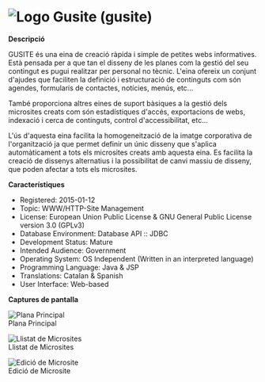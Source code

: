 # ![Logo](https://raw.githubusercontent.com/GovernIB/gusite/binaris/projectinfo_Attachments/icon.jpg) Gusite (gusite)

**Descripció**

GUSITE és una eina de creació ràpida i simple de petites webs informatives. Està pensada per a que tan el disseny de les planes com la gestió del seu contingut es pugui realitzar per personal no tècnic. L'eina ofereix un conjunt d'ajudes que faciliten la definició i estructuració de continguts com són agendes, formularis de contactes, notícies, menús, etc...

També proporciona altres eines de suport bàsiques a la gestió dels microsites creats com són estadístiques d'accés, exportacions de webs, indexació i cerca de continguts, control d'accessibilitat, etc...

L'ús d'aquesta eina facilita la homogeneització de la imatge corporativa de l'organització ja que permet definir un únic disseny que s'aplica automàticament a tots els microsites creats amb aquesta eina. Es facilita la creació de dissenys alternatius i la possibilitat de canvi massiu de disseny, que poden afectar a tots els microsites.

**Característiques**

* Registered: 2015-01-12
* Topic: WWW/HTTP-Site Management 
* License:  European Union Public License &  GNU General Public License version 3.0 (GPLv3) 
* Database Environment: Database API :: JDBC 
* Development Status: Mature 
* Intended Audience:  Government 
* Operating System:  OS Independent (Written in an interpreted language) 
* Programming Language: Java  & JSP 
* Translations: Catalan & Spanish 
* User Interface: Web-based


**Captures de pantalla**

![Plana Principal](https://raw.githubusercontent.com/GovernIB/gusite/binaris/projectinfo_Attachments/screenshots/captura_1.png)<br/>
Plana Principal

![Llistat de Microsites](https://raw.githubusercontent.com/GovernIB/gusite/binaris/projectinfo_Attachments/screenshots/captura_2.png)<br/>
Llistat de Microsites

![Edició de Microsite](https://raw.githubusercontent.com/GovernIB/gusite/binaris/projectinfo_Attachments/screenshots/captura_3.png)<br/>
Edició de Microsite



